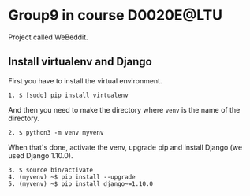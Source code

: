 # Group9 in course D0020E@LTU
Project called WeBeddit.
## Install virtualenv and Django
First you have to install the virtual environment.
```
1. $ [sudo] pip install virtualenv
```
And then you need to make the directory where ```venv``` is the name of the directory.
```
2. $ python3 -m venv myvenv
```
When that's done, activate the venv, upgrade pip and install Django (we used Django 1.10.0).
```
3. $ source bin/activate
4. (myvenv) ~$ pip install --upgrade
5. (myvenv) ~$ pip install django~=1.10.0
```


